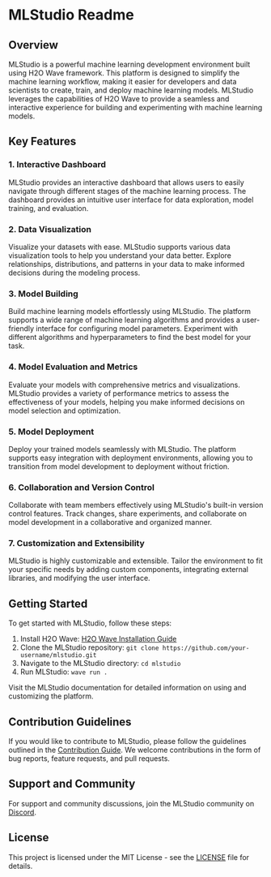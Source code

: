 # MLStudio Readme

## Overview

MLStudio is a powerful machine learning development environment built using H2O Wave framework. This platform is designed to simplify the machine learning workflow, making it easier for developers and data scientists to create, train, and deploy machine learning models. MLStudio leverages the capabilities of H2O Wave to provide a seamless and interactive experience for building and experimenting with machine learning models.

## Key Features

### 1. **Interactive Dashboard**

MLStudio provides an interactive dashboard that allows users to easily navigate through different stages of the machine learning process. The dashboard provides an intuitive user interface for data exploration, model training, and evaluation.

### 2. **Data Visualization**

Visualize your datasets with ease. MLStudio supports various data visualization tools to help you understand your data better. Explore relationships, distributions, and patterns in your data to make informed decisions during the modeling process.

### 3. **Model Building**

Build machine learning models effortlessly using MLStudio. The platform supports a wide range of machine learning algorithms and provides a user-friendly interface for configuring model parameters. Experiment with different algorithms and hyperparameters to find the best model for your task.

### 4. **Model Evaluation and Metrics**

Evaluate your models with comprehensive metrics and visualizations. MLStudio provides a variety of performance metrics to assess the effectiveness of your models, helping you make informed decisions on model selection and optimization.

### 5. **Model Deployment**

Deploy your trained models seamlessly with MLStudio. The platform supports easy integration with deployment environments, allowing you to transition from model development to deployment without friction. 

### 6. **Collaboration and Version Control**

Collaborate with team members effectively using MLStudio's built-in version control features. Track changes, share experiments, and collaborate on model development in a collaborative and organized manner.

### 7. **Customization and Extensibility**

MLStudio is highly customizable and extensible. Tailor the environment to fit your specific needs by adding custom components, integrating external libraries, and modifying the user interface. 

## Getting Started

To get started with MLStudio, follow these steps:

1. Install H2O Wave: [H2O Wave Installation Guide](https://wave.h2o.ai/docs/installation)
2. Clone the MLStudio repository: `git clone https://github.com/your-username/mlstudio.git`
3. Navigate to the MLStudio directory: `cd mlstudio`
4. Run MLStudio: `wave run .`

Visit the MLStudio documentation for detailed information on using and customizing the platform.

## Contribution Guidelines

If you would like to contribute to MLStudio, please follow the guidelines outlined in the [Contribution Guide](CONTRIBUTING.md). We welcome contributions in the form of bug reports, feature requests, and pull requests.

## Support and Community

For support and community discussions, join the MLStudio community on [Discord](https://discord.com/mlstudio).

## License

This project is licensed under the MIT License - see the [LICENSE](LICENSE) file for details.